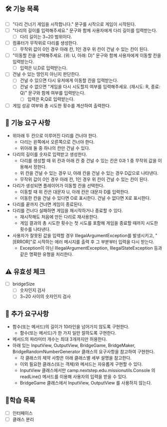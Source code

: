 ## 🛠 기능 목록
- [ ] "다리 건너기 게임을 시작합니다." 문구를 시작으로 게임이 시작된다.
- [ ] "다리의 길이를 입력해주세요." 문구와 함께 사용자에게 다리 길이를 입력받는다.
  - [ ] 다리 길이는 3~20 범위이다.
- [ ] 컴퓨터가 무작위로 다리를 생성한다.
  - [ ] 무작위 값이 0인 경우 아래 칸, 1인 경우 위 칸이 건널 수 있는 칸이 된다.
- [ ] "이동할 칸을 선택해주세요. (위: U, 아래: D)" 문구와 함께 사용자에게 이동할 칸을 입력받는다.
  - [ ] 입력은 U,D로 입력받는다.
- [ ] 건널 수 있는 땅인지 아닌지 판단한다.
  - [ ] 건널 수 있으면 다시 유저에게 이동할 칸을 입력받는다.
  - [ ] 건널 수 없으면 "게임을 다시 시도할지 여부를 입력해주세요. (재시도: R, 종료: Q)" 문구와 함께 여부를 입력받는다.
    - [ ] 입력은 R,Q로 입력받는다.
- [ ] 게임 성공 여부와 총 시도한 횟수를 계산하여 출력한다.

## 🔧 기능 요구 사항
- 위아래 두 칸으로 이루어진 다리를 건너야 한다. 
  - 다리는 왼쪽에서 오른쪽으로 건너야 한다.
  - 위아래 둘 중 하나의 칸만 건널 수 있다.
- 다리의 길이를 숫자로 입력받고 생성한다.
  - 다리를 생성할 때 위 칸과 아래 칸 중 건널 수 있는 칸은 0과 1 중 무작위 값을 이용해서 정한다.
  - 위 칸을 건널 수 있는 경우 U, 아래 칸을 건널 수 있는 경우 D값으로 나타낸다.
  - 무작위 값이 0인 경우 아래 칸, 1인 경우 위 칸이 건널 수 있는 칸이 된다.
- 다리가 생성되면 플레이어가 이동할 칸을 선택한다.
  - 이동할 때 위 칸은 대문자 U, 아래 칸은 대문자 D를 입력한다.
  - 이동한 칸을 건널 수 있다면 O로 표시한다. 건널 수 없다면 X로 표시한다.
- 다리를 끝까지 건너면 게임이 종료된다.
- 다리를 건너다 실패하면 게임을 재시작하거나 종료할 수 있다.
  - 재시작해도 처음에 만든 다리로 재사용한다.
  - 게임 결과의 총 시도한 횟수는 첫 시도를 포함해 게임을 종료할 때까지 시도한 횟수를 나타낸다.
- 사용자가 잘못된 값을 입력할 경우 IllegalArgumentException를 발생시키고, "[ERROR]"로 시작하는 에러 메시지를 출력 후 그 부분부터 입력을 다시 받는다.
  - Exception이 아닌 IllegalArgumentException, IllegalStateException 등과 같은 명확한 유형을 처리한다.

## ⚠️ 유효성 체크
- [ ] bridgeSize
  - [ ] 숫자인지 검사
  - [ ] 3~20 사이의 숫자인지 검사

## 📌 추가 요구사항
- 함수(또는 메서드)의 길이가 10라인을 넘어가지 않도록 구현한다.
  - 함수(또는 메서드)가 한 가지 일만 잘하도록 구현한다.
- 메서드의 파라미터 개수는 최대 3개까지만 허용한다.
- 아래 있는 InputView, OutputView, BridgeGame, BridgeMaker, BridgeRandomNumberGenerator 클래스의 요구사항을 참고하여 구현한다.
  - 각 클래스의 제약 사항은 아래 클래스별 세부 설명을 참고한다.
  - 이외 필요한 클래스(또는 객체)와 메서드는 자유롭게 구현할 수 있다.
  - InputView 클래스에서만 camp.nextstep.edu.missionutils.Console 의 readLine() 메서드를 이용해 사용자의 입력을 받을 수 있다.
  - BridgeGame 클래스에서 InputView, OutputView 를 사용하지 않는다.

## 📗학습 목록
- [ ] 인터페이스
- [ ] 클래스 분리